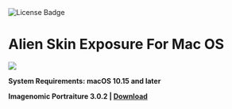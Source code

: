 <div id="badges">
  <img src="https://img.shields.io/badge/License-dark?logo=License&logoColor=white&style=for-the-badge" alt="License Badge"/>
</div>
<h1>Alien Skin Exposure For Mac OS</h1>
<p><img src="https://repository-images.githubusercontent.com/295483791/b824928a-e30c-4402-9886-831d6329ef43"/></p>

<p><strong>System Requirements: macOS 10.15 and later</p>
Imagenomic Portraiture 3.0.2 | <a href="">Download</a>
</h1>
